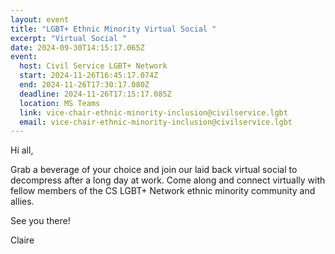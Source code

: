 ```yaml
---
layout: event
title: "LGBT+ Ethnic Minority Virtual Social "
excerpt: "Virtual Social "
date: 2024-09-30T14:15:17.065Z
event:
  host: Civil Service LGBT+ Network
  start: 2024-11-26T16:45:17.074Z
  end: 2024-11-26T17:30:17.080Z
  deadline: 2024-11-26T17:15:17.085Z
  location: MS Teams
  link: vice-chair-ethnic-minority-inclusion@civilservice.lgbt
  email: vice-chair-ethnic-minority-inclusion@civilservice.lgbt
---
```

Hi all,

Grab a beverage of your choice and join our laid back virtual social to decompress after a long day at work. Come along and connect virtually with fellow members of the CS LGBT+ Network ethnic minority community and allies.

S﻿ee you there!

Claire